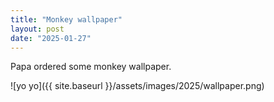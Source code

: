 ```yaml
---
title: "Monkey wallpaper"
layout: post
date: "2025-01-27"
---
```


Papa ordered some monkey wallpaper.

![yo yo]({{ site.baseurl }}/assets/images/2025/wallpaper.png)
